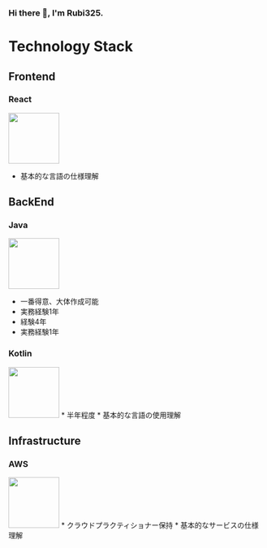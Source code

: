 ### Hi there 👋, I'm Rubi325.

# Technology Stack

## Frontend
### React
<img src="https://cdn.jsdelivr.net/gh/devicons/devicon/icons/react/react-original.svg" width="100" length="100" />

* 基本的な言語の仕様理解

## BackEnd
### Java
<img src="https://cdn.jsdelivr.net/gh/devicons/devicon/icons/java/java-original-wordmark.svg" width="100" length="100" />

* 一番得意、大体作成可能
* 実務経験1年
* 経験4年
* 実務経験1年

### Kotlin
<img src="https://cdn.jsdelivr.net/gh/devicons/devicon/icons/kotlin/kotlin-original.svg" width="100" length="100" />
* 半年程度
* 基本的な言語の使用理解

## Infrastructure
### AWS
<img src="https://cdn.jsdelivr.net/gh/devicons/devicon/icons/amazonwebservices/amazonwebservices-original.svg" width="100" length="100" />
* クラウドプラクティショナー保持
* 基本的なサービスの仕様理解
